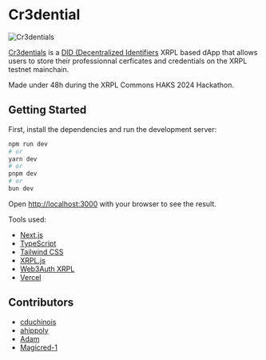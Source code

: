 # Cr3dential

![Cr3dentials](https://www.cr3dential.com/logo_cr3dential_white.svg)

[Cr3dentials](http://cr3dential.com/) is a [DID (Decentralized Identifiers](https://xrpl.org/docs/concepts/accounts/decentralized-identifiers/)  XRPL based dApp that allows users to store their professionnal cerficates and credentials on the XRPL testnet mainchain.

Made under 48h during the XRPL Commons HAKS 2024 Hackathon.

## Getting Started

First, install the dependencies and run the development server:

```bash
npm run dev
# or
yarn dev
# or
pnpm dev
# or
bun dev
```

Open [http://localhost:3000](http://localhost:3000) with your browser to see the result.

Tools used:
- [Next.js](https://nextjs.org/)
- [TypeScript](https://www.typescriptlang.org/)
- [Tailwind CSS](https://tailwindcss.com/)
- [XRPL.js](https://www.npmjs.com/package/xrpl)
- [Web3Auth XRPL](https://web3auth.io/docs/connect-blockchain/xrpl)
- [Vercel](https://vercel.com/)


## Contributors

- [cduchinois](https://github.com/cduchinois)
- [ahippoly](https://github.com/ahippoly)
- [Adam](https://github.com/AdamVesta)
- [Magicred-1](https://github.com/Magicred-1)
